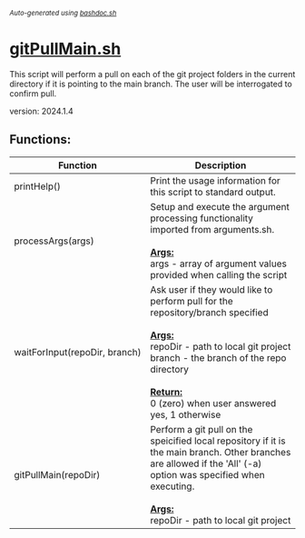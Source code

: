 <small><i>Auto-generated using [bashdoc.sh](https://github.com/alejandro-godinez/UsefulScripts/blob/trunk/bashdoc/bashdoc.sh)</i></small>
# [gitPullMain.sh](../gitPullMain.sh)

 This script will perform a pull on each of the git project folders in the
 current directory if it is pointing to the main branch.  The user will
 be interrogated to confirm pull.
 
 version: 2024.1.4


## Functions:
| Function | Description |
|----------|-------------|
| printHelp() | Print the usage information for this script to standard output.   |
| processArgs(args) | Setup and execute the argument processing functionality imported from arguments.sh.    <br><br><u><b>Args:</b></u><br>args - array of argument values provided when calling the script  <br> |
| waitForInput(repoDir,&nbsp;branch) | Ask user if they would like to perform pull for the repository/branch specified    <br><br><u><b>Args:</b></u><br>repoDir - path to local git project  <br>branch - the branch of the repo directory  <br><br><u><b>Return:</b></u><br>0 (zero) when user answered yes, 1 otherwise  <br> |
| gitPullMain(repoDir) | Perform a git pull on the speicified local repository if it is the main branch.  Other branches are allowed if the 'All' (-a) option was specified when executing.    <br><br><u><b>Args:</b></u><br>repoDir - path to local git project  <br> |
